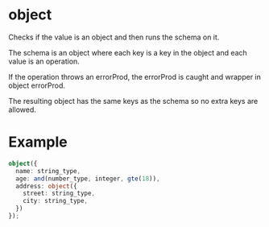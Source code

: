 # object

Checks if the value is an object and then runs the schema on it.

The schema is an object where each key is a key in the object and each value is an operation.

If the operation throws an errorProd, the errorProd is caught and wrapper in object errorProd.

The resulting object has the same keys as the schema so no extra keys are allowed.

# Example

```ts
object({
  name: string_type,
  age: and(number_type, integer, gte(18)),
  address: object({
    street: string_type,
    city: string_type,
  })
});
```
